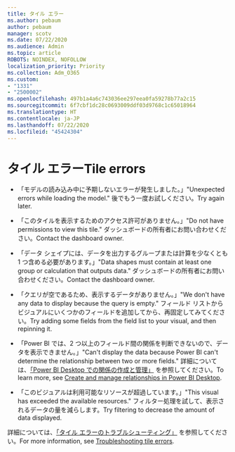 ```yaml
---
title: タイル エラー
ms.author: pebaum
author: pebaum
manager: scotv
ms.date: 07/22/2020
ms.audience: Admin
ms.topic: article
ROBOTS: NOINDEX, NOFOLLOW
localization_priority: Priority
ms.collection: Adm_O365
ms.custom:
- "1331"
- "2500002"
ms.openlocfilehash: 497b1a4a6c743036ee297eea0fa59278b77a2c15
ms.sourcegitcommit: 6f7cbf1dc28c0693009ddf03d9768c1c65018964
ms.translationtype: HT
ms.contentlocale: ja-JP
ms.lasthandoff: 07/22/2020
ms.locfileid: "45424304"
---
```

# <a name="tile-errors"></a><span data-ttu-id="e921e-102">タイル エラー</span><span class="sxs-lookup"><span data-stu-id="e921e-102">Tile errors</span></span>

- <span data-ttu-id="e921e-103">「モデルの読み込み中に予期しないエラーが発生しました。」</span><span class="sxs-lookup"><span data-stu-id="e921e-103">"Unexpected errors while loading the model."</span></span> <span data-ttu-id="e921e-104">後でもう一度お試しください。</span><span class="sxs-lookup"><span data-stu-id="e921e-104">Try again later.</span></span>

- <span data-ttu-id="e921e-105">「このタイルを表示するためのアクセス許可がありません。」</span><span class="sxs-lookup"><span data-stu-id="e921e-105">"Do not have permissions to view this tile."</span></span> <span data-ttu-id="e921e-106">ダッシュボードの所有者にお問い合わせください。</span><span class="sxs-lookup"><span data-stu-id="e921e-106">Contact the dashboard owner.</span></span>

- <span data-ttu-id="e921e-107">「データ シェイプには、データを出力するグループまたは計算を少なくとも 1 つ含める必要があります。」</span><span class="sxs-lookup"><span data-stu-id="e921e-107">"Data shapes must contain at least one group or calculation that outputs data."</span></span> <span data-ttu-id="e921e-108">ダッシュボードの所有者にお問い合わせください。</span><span class="sxs-lookup"><span data-stu-id="e921e-108">Contact the dashboard owner.</span></span>

- <span data-ttu-id="e921e-109">「クエリが空であるため、表示するデータがありません。」</span><span class="sxs-lookup"><span data-stu-id="e921e-109">"We don't have any data to display because the query is empty."</span></span> <span data-ttu-id="e921e-110">フィールド リストからビジュアルにいくつかのフィールドを追加してから、再固定してみてください。</span><span class="sxs-lookup"><span data-stu-id="e921e-110">Try adding some fields from the field list to your visual, and then repinning it.</span></span>

- <span data-ttu-id="e921e-111">「Power BI では、2 つ以上のフィールド間の関係を判断できないので、データを表示できません。」</span><span class="sxs-lookup"><span data-stu-id="e921e-111">"Can't display the data because Power BI can't determine the relationship between two or more fields."</span></span> <span data-ttu-id="e921e-112">詳細については、[「Power BI Desktop での関係の作成と管理」](https://docs.microsoft.com/power-bi/desktop-create-and-manage-relationships) を参照してください。</span><span class="sxs-lookup"><span data-stu-id="e921e-112">To learn more, see [Create and manage relationships in Power BI Desktop](https://docs.microsoft.com/power-bi/desktop-create-and-manage-relationships).</span></span>

- <span data-ttu-id="e921e-113">「このビジュアルは利用可能なリソースが超過しています。」</span><span class="sxs-lookup"><span data-stu-id="e921e-113">"This visual has exceeded the available resources."</span></span> <span data-ttu-id="e921e-114">フィルター処理を試して、表示されるデータの量を減らします。</span><span class="sxs-lookup"><span data-stu-id="e921e-114">Try filtering to decrease the amount of data displayed.</span></span>

<span data-ttu-id="e921e-115">詳細については、[「タイル エラーのトラブルシューティング」](https://docs.microsoft.com/power-bi/refresh-troubleshooting-tile-errors) を参照してください。</span><span class="sxs-lookup"><span data-stu-id="e921e-115">For more information, see [Troubleshooting tile errors](https://docs.microsoft.com/power-bi/refresh-troubleshooting-tile-errors).</span></span>